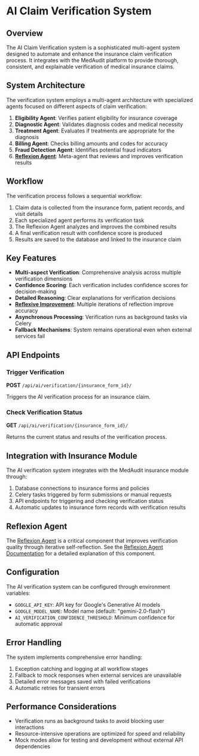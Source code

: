 # AI Claim Verification System

## Overview

The AI Claim Verification system is a sophisticated multi-agent system designed to automate and enhance the insurance claim verification process. It integrates with the MedAudit platform to provide thorough, consistent, and explainable verification of medical insurance claims.

## System Architecture

The verification system employs a multi-agent architecture with specialized agents focused on different aspects of claim verification:

1. **Eligibility Agent**: Verifies patient eligibility for insurance coverage
2. **Diagnostic Agent**: Validates diagnosis codes and medical necessity
3. **Treatment Agent**: Evaluates if treatments are appropriate for the diagnosis
4. **Billing Agent**: Checks billing amounts and codes for accuracy
5. **Fraud Detection Agent**: Identifies potential fraud indicators
6. **[Reflexion Agent](ReflexionAgent.md)**: Meta-agent that reviews and improves verification results

## Workflow

The verification process follows a sequential workflow:

1. Claim data is collected from the insurance form, patient records, and visit details
2. Each specialized agent performs its verification task
3. The Reflexion Agent analyzes and improves the combined results
4. A final verification result with confidence score is produced
5. Results are saved to the database and linked to the insurance claim

## Key Features

- **Multi-aspect Verification**: Comprehensive analysis across multiple verification dimensions
- **Confidence Scoring**: Each verification includes confidence scores for decision-making
- **Detailed Reasoning**: Clear explanations for verification decisions
- **[Reflexive Improvement](ReflexionAgent.md)**: Multiple iterations of reflection improve accuracy
- **Asynchronous Processing**: Verification runs as background tasks via Celery
- **Fallback Mechanisms**: System remains operational even when external services fail

## API Endpoints

### Trigger Verification

**POST** `/api/ai/verification/{insurance_form_id}/`

Triggers the AI verification process for an insurance claim.

### Check Verification Status

**GET** `/api/ai/verification/{insurance_form_id}/`

Returns the current status and results of the verification process.

## Integration with Insurance Module

The AI verification system integrates with the MedAudit insurance module through:

1. Database connections to insurance forms and policies
2. Celery tasks triggered by form submissions or manual requests
3. API endpoints for triggering and checking verification status
4. Automatic updates to insurance form records with verification results

## Reflexion Agent

The [Reflexion Agent](ReflexionAgent.md) is a critical component that improves verification quality through iterative self-reflection. See the [Reflexion Agent Documentation](ReflexionAgent.md) for a detailed explanation of this component.

## Configuration

The AI verification system can be configured through environment variables:

- `GOOGLE_API_KEY`: API key for Google's Generative AI models
- `GOOGLE_MODEL_NAME`: Model name (default: "gemini-2.0-flash")
- `AI_VERIFICATION_CONFIDENCE_THRESHOLD`: Minimum confidence for automatic approval

## Error Handling

The system implements comprehensive error handling:

1. Exception catching and logging at all workflow stages
2. Fallback to mock responses when external services are unavailable
3. Detailed error messages saved with failed verifications
4. Automatic retries for transient errors

## Performance Considerations

- Verification runs as background tasks to avoid blocking user interactions
- Resource-intensive operations are optimized for speed and reliability
- Mock modes allow for testing and development without external API dependencies
